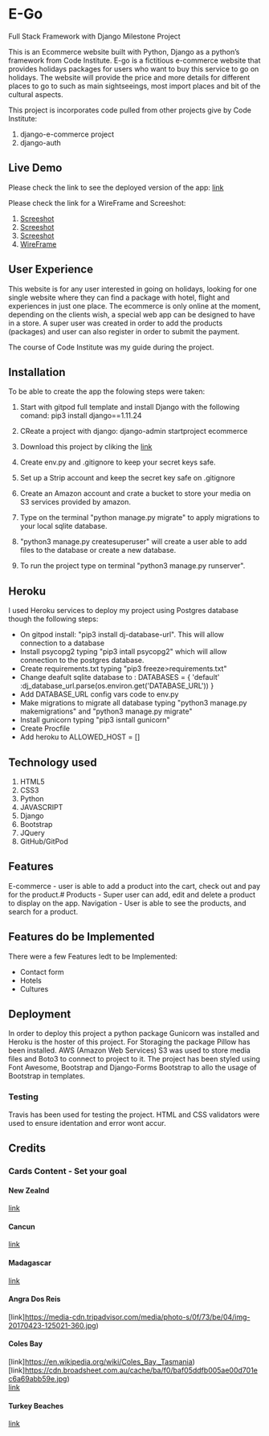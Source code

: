 # E-Go
Full Stack Framework with Django Milestone Project



This is an Ecommerce website built with Python, Django as a python’s framework from Code Institute.
E-go is a fictitious e-commerce website that provides holidays packages for users who want to buy this service to go on holidays. 
The website will provide the price and more details for different places to go to such as main sightseeings, most import places and bit of the cultural aspects.

This project is incorporates code pulled from other projects give by Code Institute:

1. django-e-commerce project
2. django-auth

## Live Demo
Please check the link to see the deployed version of the app: [link](https://ecommercego.herokuapp.com/)

Please check the link for a WireFrame and Screeshot:
1. [Screeshot]()
2. [Screeshot]()
3. [Screeshot]()
2. [WireFrame]()


## User Experience

This website is for any user interested in going on holidays, looking for one single website where they can find a package with hotel, flight and experiences in just one place.
The ecommerce is only online at the moment, depending on the clients wish, a special web app can be designed to have in a store.
A super user was created in order to add the products (packages) and user can also register in order to submit the payment.

The course of Code Institute was my guide during the project.

## Installation
To be able to create the app the folowing steps were taken:

1. Start with gitpod full template and install Django with the following comand: pip3 install django==1.11.24

2. CReate a project with django: django-admin startproject ecommerce

3. Download this project by cliking the [link](https://github.com/Pauloa90/e-commerce)

4. Create env.py and .gitignore to keep your secret keys safe.

5. Set up a Strip account and keep the secret key safe on .gitignore

6. Create an Amazon account and crate a bucket to store your media on S3 services provided by amazon.

7. Type on the terminal "python manage.py migrate" to apply migrations to your local sqlite database.

8. "python3 manage.py createsuperuser" will create a user able to add files to the database or create a new database.

9. To run the project type on terminal "python3 manage.py runserver".

## Heroku 
I used Heroku services to deploy my project using Postgres database though the following steps:

- On gitpod install: "pip3 install dj-database-url". This will allow connection to a database
- Install psycopg2 typing "pip3 intall psycopg2" which will allow connection to the postgres database.
- Create requirements.txt typing "pip3 freeze>requirements.txt"
- Change deafult sqlite database to : DATABASES = { 'default' :dj_database_url.parse(os.environ.get('DATABASE_URL')) }
- Add DATABASE_URL config vars code to env.py 
- Make migrations to migrate all database typing "python3 manage.py makemigrations" and "python3 manage.py migrate"
- Install gunicorn typing "pip3 isntall gunicorn"
- Create Procfile 
- Add heroku to ALLOWED_HOST = []

## Technology used

1. HTML5
2. CSS3
3. Python
4. JAVASCRIPT
5. Django
6. Bootstrap
7. JQuery
8. GitHub/GitPod
## Features

E-commerce - user is able to add a product into the cart, check out and pay for the product.#
Products - Super user can add, edit and delete a product to display on the app.
Navigation - User is able to see the products, and search for a product.

## Features do be Implemented
There were a few Features ledt to be Implemented:
- Contact form 
- Hotels
- Cultures

## Deployment
In order to deploy this project a python package Gunicorn was installed and Heroku is the hoster of this project.
For Storaging the package Pillow has been installed. AWS (Amazon Web Services) S3 was used to store media files and Boto3 to connect to project to it.
The project has been styled using Font Awesome, Bootstrap and Django-Forms Bootstrap to allo the usage of Bootstrap in templates.

### Testing
Travis has been used for testing the project.
HTML and CSS validators were used to ensure identation and error wont accur.


## Credits


### Cards Content - Set your goal
#### New Zealnd <br/> 
[link](https://www.newzealand.com/in/nature-and-wildlife/)<br/>


#### Cancun <br/>
[link](https://www.mexicancaribbean.travel/cancun/)<br/>

#### Madagascar <br/>
[link](https://www.booking.com/hotel/mg/heure-bleue.html)<br/>

#### Angra Dos Reis <br/>
[link]https://media-cdn.tripadvisor.com/media/photo-s/0f/73/be/04/img-20170423-125021-360.jpg)<br/>

#### Coles Bay <br/>
[link]https://en.wikipedia.org/wiki/Coles_Bay,_Tasmania)<br/>
[link]https://cdn.broadsheet.com.au/cache/ba/f0/baf05ddfb005ae00d701ec6a69abb59e.jpg)<br/>
[link](https://www.cntraveler.com/galleries/2015-12-18/the-10-best-beaches-in-australia)<br/>

#### Turkey Beaches <br/>
[link](https://travelaway.me/best-beaches-turkey/)<br/>



